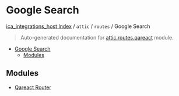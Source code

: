# Google Search

[ica_integrations_host Index](../../../README.md#ica_integrations_host-index) / `attic` / `routes` / Google Search

> Auto-generated documentation for [attic.routes.qareact](https://github.com/destiny/ica_integrations_host/blob/main/attic/routes/qareact/__init__.py) module.

- [Google Search](#google-search)
  - [Modules](#modules)

## Modules

- [Qareact Router](./qareact_router.md)
